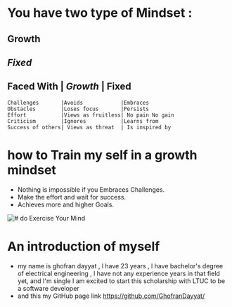 # You have two type of Mindset : 
## **Growth**
## *Fixed*
## Faced With              |  *Growth*            | **Fixed**
                                                      
	Challenges       |Avoids            |Embraces
	Obstacles        |Loses focus       |Persists
	Effort           |Views as fruitless| No pain No gain
	Criticism        |Ignores           |Learns from
	Success of others| Views as threat  | Is inspired by

# how to Train my self in a growth mindset
- Nothing is impossible if you Embraces Challenges.
- Make the effort and wait for success.
- Achieves more and higher Goals.
 

![# do Exercise Your Mind](https://www.ntaskmanager.com/wp-content/uploads/2019/05/fixed-vs-growth-mindset-blog-header-2.png)

# An introduction of myself
* my name is ghofran dayyat , l have 23 years , l have bachelor's degree of electrical engineering , l have not any experience years in that field yet, and I'm single
I am excited to start this scholarship with LTUC to be a software developer
* and this my GitHub page link 
https://github.com/GhofranDayyat/
